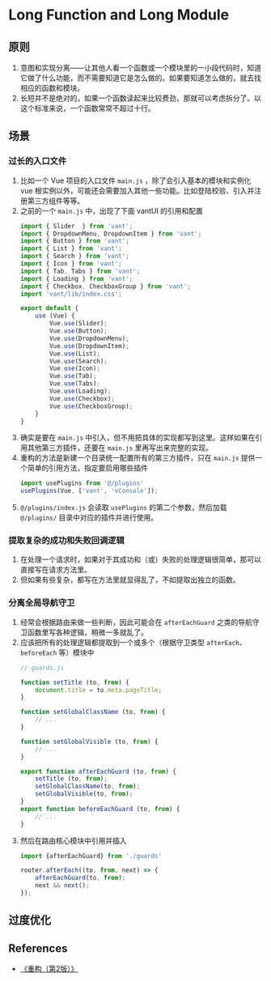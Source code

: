 # Long Function and Long Module


## 原则
1. 意图和实现分离——让其他人看一个函数或一个模块里的一小段代码时，知道它做了什么功能，而不需要知道它是怎么做的。如果要知道怎么做的，就去找相应的函数和模块。
2. 长短并不是绝对的，如果一个函数读起来比较费劲，那就可以考虑拆分了。以这个标准来说，一个函数常常不超过十行。


## 场景
### 过长的入口文件
1. 比如一个 Vue 项目的入口文件 `main.js` ，除了会引入基本的模块和实例化 vue 根实例以外，可能还会需要加入其他一些功能。比如登陆校验、引入并注册第三方组件等等。
2. 之前的一个 `main.js` 中，出现了下面 vantUI 的引用和配置
    ```js
    import { Slider  } from 'vant';
    import { DropdownMenu, DropdownItem } from 'vant';
    import { Button } from 'vant';
    import { List } from 'vant';
    import { Search } from 'vant';
    import { Icon } from 'vant';
    import { Tab, Tabs } from 'vant';
    import { Loading } from 'vant';
    import { Checkbox, CheckboxGroup } from 'vant';
    import 'vant/lib/index.css';

    export default {
        use (Vue) {
            Vue.use(Slider);
            Vue.use(Button);
            Vue.use(DropdownMenu);
            Vue.use(DropdownItem);
            Vue.use(List);
            Vue.use(Search);
            Vue.use(Icon);
            Vue.use(Tab);
            Vue.use(Tabs);
            Vue.use(Loading);
            Vue.use(Checkbox);
            Vue.use(CheckboxGroup);
        }
    }
    ```
3. 确实是要在 `main.js` 中引入，但不用把具体的实现都写到这里。这样如果在引用其他第三方插件，还要在 `main.js` 里再写出来完整的实现。
4. 重构的方法是新建一个目录统一配置所有的第三方插件，只在 `main.js` 提供一个简单的引用方法，指定要启用哪些插件
    ```js
    import usePlugins from '@/plugins'
    usePlugins(Vue, ['vant', 'vConsole']);
    ```
5. `@/plugins/index.js` 会读取 `usePlugins` 的第二个参数，然后加载 `@/plugins/` 目录中对应的插件并进行使用。

### 提取复杂的成功和失败回调逻辑
1. 在处理一个请求时，如果对于其成功和（或）失败的处理逻辑很简单，那可以直接写在请求方法里。
2. 但如果有些复杂，都写在方法里就显得乱了，不如提取出独立的函数。

### 分离全局导航守卫
1. 经常会根据路由来做一些判断，因此可能会在 `afterEachGuard` 之类的导航守卫函数里写各种逻辑，稍微一多就乱了。
2. 应该把所有的处理逻辑都提取到一个或多个（根据守卫类型 `afterEach`、`beforeEach` 等）模块中
    ```js
    // guards.js

    function setTitle (to, from) {
        document.title = to.meta.pageTitle;
    }

    function setGlobalClassName (to, from) {
        // ...
    }

    function setGlobalVisible (to, from) {
        // ...
    }

    export function afterEachGuard (to, from) {
        setTitle (to, from);
        setGlobalClassName(to, from);
        setGlobalVisible(to, from);
    }
    export function beforeEachGuard (to, from) {
        // ...
    }
    ```
3. 然后在路由核心模块中引用并插入
    ```js
    import {afterEachGuard} from './guards'

    router.afterEach((to, from, next) => {
        afterEachGuard(to, from);
        next && next();
    });
    ```



## 过度优化





















































## References
* [《重构（第2版）》](https://book.douban.com/subject/33400354/)
